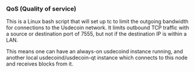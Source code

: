 ### QoS (Quality of service) ###

This is a Linux bash script that will set up tc to limit the outgoing bandwidth for connections to the Usdecoin network. It limits outbound TCP traffic with a source or destination port of 7555, but not if the destination IP is within a LAN.

This means one can have an always-on usdecoind instance running, and another local usdecoind/usdecoin-qt instance which connects to this node and receives blocks from it.
